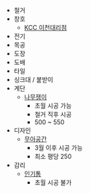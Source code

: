 * 철거
* 창호
  * [KCC 이천대리점](https://blog.naver.com/solnamsae)
* 전기
* 목공
* 도장
* 도배
* 타일
* 싱크대 / 붙받이
* 계단
  * [나무쟁이](http://blog.naver.com/PostList.nhn?blogId=seoulwys&parentCategoryNo=22&skinType=&skinId=&from=menu&userSelectMenu=true)
    * 초월 시공 가능
    * 철거 직후 시공
    * 500 ~ 550
* 디자인
  * [무아공간](https://muaspace.modoo.at/)
    * 3월 이후 시공 가능
    * 최소 평당 250
* 감리
  * [인기통](https://cafe.naver.com/0404ab)
    * 초월 시공 불가
